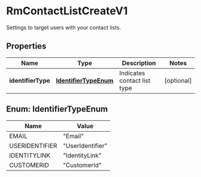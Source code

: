 

# RmContactListCreateV1

Settings to target users with your contact lists.

## Properties

| Name | Type | Description | Notes |
|------------ | ------------- | ------------- | -------------|
|**identifierType** | [**IdentifierTypeEnum**](#IdentifierTypeEnum) | Indicates contact list type |  [optional] |



## Enum: IdentifierTypeEnum

| Name | Value |
|---- | -----|
| EMAIL | &quot;Email&quot; |
| USERIDENTIFIER | &quot;UserIdentifier&quot; |
| IDENTITYLINK | &quot;IdentityLink&quot; |
| CUSTOMERID | &quot;CustomerId&quot; |




